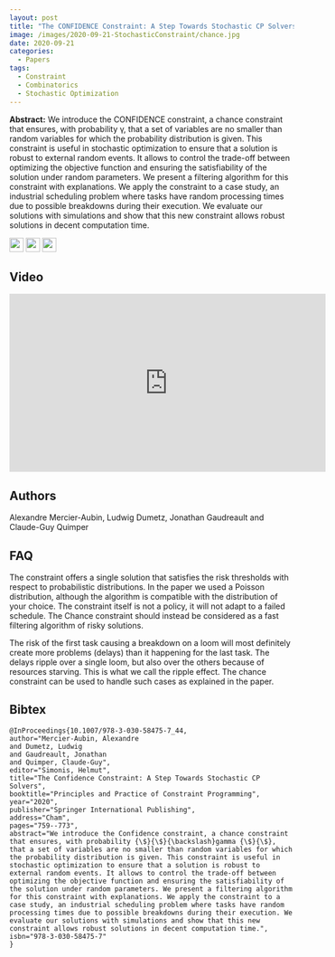 ```yaml
---
layout: post
title: "The CONFIDENCE Constraint: A Step Towards Stochastic CP Solvers"
image: /images/2020-09-21-StochasticConstraint/chance.jpg
date: 2020-09-21
categories:
  - Papers
tags:
  - Constraint
  - Combinatorics
  - Stochastic Optimization
---
```


**Abstract:** We introduce the CONFIDENCE constraint, a chance constraint that ensures, with probability γ, that a set of variables are no smaller than random variables for which the probability distribution is given. This constraint is useful in stochastic optimization to ensure that a solution is robust to external random events. It allows to control the trade-off between optimizing the objective function and ensuring the satisfiability of the solution under random parameters. We present a filtering algorithm for this constraint with explanations. We apply the constraint to a case study, an industrial scheduling problem where tasks have random processing times due to possible breakdowns during their execution. We evaluate our solutions with simulations and show that this new constraint allows robust solutions in decent computation time.

[<img src="/Work/icons/pdf.png" width="25"/>](/Work/papers/CP2020ConfidenceConstraint.pdf)
[<img src="/Work/icons/link.png" width="25"/>](https://link.springer.com/chapter/10.1007/978-3-030-58475-7_44)
[<img src="/Work/icons/github.png" width="25"/>](https://github.com/AlexandreMercierAubin/Confidence-Constraint-CPAIOR2020)

## Video
<iframe width="560" height="315" src="https://www.youtube.com/embed/UbolTOF_r8w" frameborder="0" allow="autoplay; encrypted-media" allowfullscreen></iframe>

## Authors
Alexandre Mercier-Aubin, Ludwig Dumetz, Jonathan Gaudreault and Claude-Guy Quimper

## FAQ
The constraint offers a single solution that satisfies the risk thresholds with respect to probabilistic distributions. In the paper we used a Poisson distribution, although the algorithm is compatible with the distribution of your choice.
The constraint itself is not a policy, it will not adapt to a failed schedule. The Chance constraint should instead be considered as a fast filtering algorithm of risky solutions.

The risk of the first task causing a breakdown on a loom will most definitely create more problems (delays) than it happening for the last task. 
The delays ripple over a single loom, but also over the others because of resources starving. 
This is what we call the ripple effect. 
The chance constraint can be used to handle such cases as explained in the paper.


## Bibtex
```
@InProceedings{10.1007/978-3-030-58475-7_44,
author="Mercier-Aubin, Alexandre
and Dumetz, Ludwig
and Gaudreault, Jonathan
and Quimper, Claude-Guy",
editor="Simonis, Helmut",
title="The Confidence Constraint: A Step Towards Stochastic CP Solvers",
booktitle="Principles and Practice of Constraint Programming",
year="2020",
publisher="Springer International Publishing",
address="Cham",
pages="759--773",
abstract="We introduce the Confidence constraint, a chance constraint that ensures, with probability {\$}{\$}{\backslash}gamma {\$}{\$}, that a set of variables are no smaller than random variables for which the probability distribution is given. This constraint is useful in stochastic optimization to ensure that a solution is robust to external random events. It allows to control the trade-off between optimizing the objective function and ensuring the satisfiability of the solution under random parameters. We present a filtering algorithm for this constraint with explanations. We apply the constraint to a case study, an industrial scheduling problem where tasks have random processing times due to possible breakdowns during their execution. We evaluate our solutions with simulations and show that this new constraint allows robust solutions in decent computation time.",
isbn="978-3-030-58475-7"
}
```